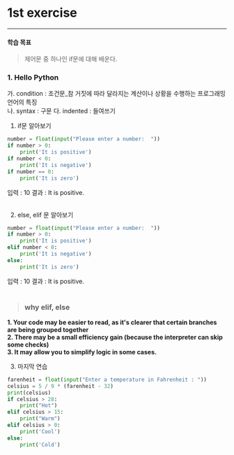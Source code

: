 1st exercise
=================
***************

#### 학습 목표
>제어문 중 하나인 if문에 대해 배운다.

### **1. Hello Python**    
가. condition : 조건문_참 거짓에 따라 달라지는 계산이나 상황을 수행하는 프로그래밍 언어의 특징   
나. syntax : 구문
다. indented : 들여쓰기

1. if문 알아보기
~~~ Python
number = float(input("Please enter a number:  "))
if number > 0:
    print('It is positive')
if number < 0:
    print('It is negative')
if number == 0:
    print('It is zero')
~~~
입력 : 10
결과 : It is positive.
<br/>
<br/>

2. else, elif 문 알아보기
~~~Python
number = float(input("Please enter a number:  "))
if number > 0:
    print('It is positive')
elif number < 0:
    print('It is negative')
else:
    print('It is zero')
~~~
입력 : 10
결과 : It is positive.
<br/>
<br/>
  
>### why elif, else

**1. Your code may be easier to read, as it's clearer that certain branches are being grouped together**   
**2. There may be a small efficiency gain (because the interpreter can skip some checks)**  
**3. It may allow you to simplify logic in some cases.**  


3. 마지막 연습
~~~Python
farenheit = float(input("Enter a temperature in Fahrenheit : "))
celsius = 5 / 9 * (farenheit - 32)
print(celsius)
if celsius > 28:
    print("Hot")
elif celsius > 15:
    print("Warm")
elif celsius > 0:
    print('Cool')
else:
    print('Cold')
~~~
